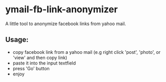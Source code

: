 # ymail-fb-link-anonymizer

A little tool to anonymize facebook links from yahoo mail.

## Usage:

- copy facebook link from a yahoo mail (e.g right click 'post', 'photo', or 'view' and then copy link)
- paste it into the input textfield
- press 'Go' button
- enjoy
